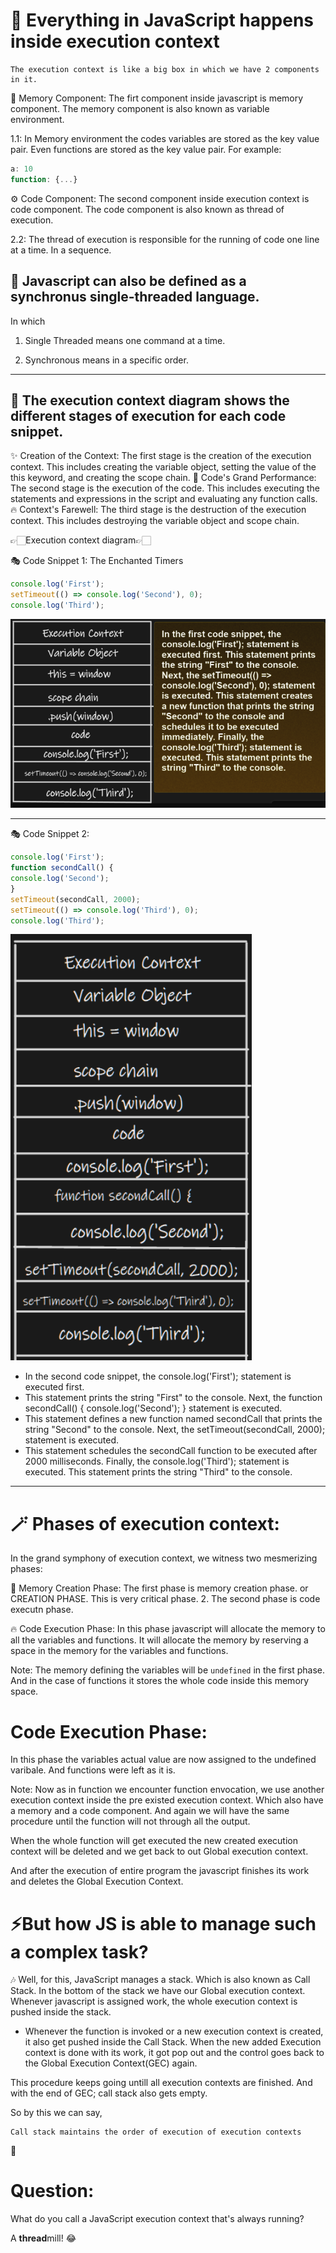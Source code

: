 # 🌟 Everything in JavaScript happens inside execution context

```
The execution context is like a big box in which we have 2 components in it.
```

🧠 Memory Component: The firt component inside javascript is memory component. The memory component is also known as variable environment.

1.1: In Memory environment the codes variables are stored as the key value pair. Even functions are stored as the key value pair.
For example:

```Javascript
a: 10
function: {...}
```

⚙️ Code Component: The second component inside execution context is code component. The code component is also known as thread of execution.

2.2: The thread of execution is responsible for the running of code one line at a time. In a sequence.

## 🌟 Javascript can also be defined as a synchronus single-threaded language.

In which

1. Single Threaded means one command at a time.

2. Synchronous means in a specific order.

---

## 🔮 The execution context diagram shows the different stages of execution for each code snippet.

✨ Creation of the Context: The first stage is the creation of the execution context. This includes creating the variable object, setting the value of the this keyword, and creating the scope chain.
🌟 Code's Grand Performance: The second stage is the execution of the code. This includes executing the statements and expressions in the script and evaluating any function calls.
🔥 Context's Farewell: The third stage is the destruction of the execution context. This includes destroying the variable object and scope chain.

👉🏻Execution context diagram👉🏻

🎭 Code Snippet 1: The Enchanted Timers

```Javascript
console.log('First');
setTimeout(() => console.log('Second'), 0);
console.log('Third');
```

![Alt text](./Assets/image.png)

---

🎭 Code Snippet 2:

```Javascript
console.log('First');
function secondCall() {
console.log('Second');
}
setTimeout(secondCall, 2000);
setTimeout(() => console.log('Third'), 0);
console.log('Third');
```

![Alt text](./Assets/image-1.png)

- In the second code snippet, the console.log('First'); statement is executed first.
- This statement prints the string "First" to the console. Next, the function secondCall() { console.log('Second'); } statement is executed.
- This statement defines a new function named secondCall that prints the string "Second" to the console. Next, the setTimeout(secondCall, 2000); statement is executed.
- This statement schedules the secondCall function to be executed after 2000 milliseconds. Finally, the console.log('Third'); statement is executed. This statement prints the string "Third" to the console.

---

# 🪄 Phases of execution context:

In the grand symphony of execution context, we witness two mesmerizing phases:

🌌 Memory Creation Phase: The first phase is memory creation phase. or CREATION PHASE. This is very critical phase. 2. The second phase is code executn phase.

🔥 Code Execution Phase:
In this phase javascript will allocate the memory to all the variables and functions. It will allocate the memory by reserving a space in the memory for the variables and functions.

Note: The memory defining the variables will be `undefined` in the first phase. And in the case of functions it stores the whole code inside this memory space.

# Code Execution Phase:

In this phase the variables actual value are now assigned to the undefined varibale. And functions were left as it is.

Note: Now as in function we encounter function envocation, we use another execution context inside the pre existed execution context. Which also have a memory and a code component. And again we will have the same procedure until the function will not through all the output.

When the whole function will get executed the new created execution context will be deleted and we get back to out Global execution context.

And after the execution of entire program the javascript finishes its work and deletes the Global Execution Context.

# ⚡️But how JS is able to manage such a complex task?

🎶 Well, for this, JavaScript manages a stack. Which is also known as Call Stack.
In the bottom of the stack we have our Global execution context. Whenever javascript is assigned work, the whole execution context is pushed inside the stack.

- Whenever the function is invoked or a new execution context is created, it also get pushed inside the Call Stack. When the new added Execution context is done with its work, it got pop out and the control goes back to the Global Execution Context(GEC) again.

This procedure keeps going untill all execution contexts are finished. And with the end of GEC; call stack also gets empty.

So by this we can say,

```
Call stack maintains the order of execution of execution contexts
```

🎉

# Question:

What do you call a JavaScript execution context that's always running?

A **thread**mill! 😂
